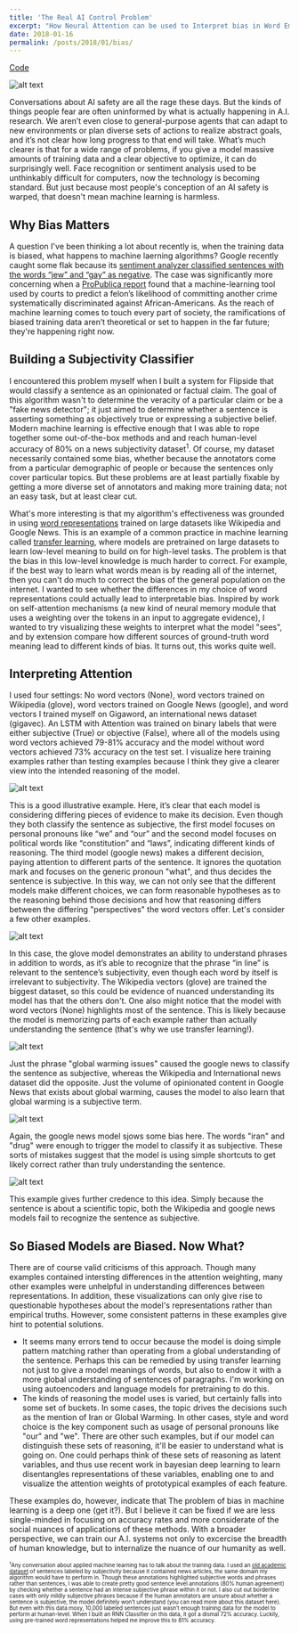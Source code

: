 ```yaml
---
title: 'The Real AI Control Problem'
excerpt: "How Neural Attention can be used to Interpret bias in Word Embeddings<br/><img src='/images/164th_different_1324th_example.png'>"
date: 2018-01-16
permalink: /posts/2018/01/bias/
---
```

[Code](https://github.com/siddsach/Interpreting-Attention/)

![alt text](/images/164th_different_1324th_example.png)

Conversations about AI safety are all the rage these days. But the kinds of things people fear are often uninformed by what is actually happening in A.I. research. We aren’t even close to general-purpose agents that can adapt to new environments or plan diverse sets of actions to realize abstract goals, and it’s not clear how long progress to that end will take. What’s much clearer is that for a wide range of problems, if you give a model massive amounts of training data
 and a clear objective to optimize, it can do surprisingly well. Face recognition or sentiment analysis used to be unthinkably difficult for computers, now the technology is becoming standard. But just because most people's conception of an AI safety is warped, that doesn't mean machine learning is harmless.

## Why Bias Matters

A question I've been thinking a lot about recently is, when the training data is biased, what happens to machine laerning algorithms? Google recently caught some flak because its [sentiment analyzer classified sentences with the words “jew” and “gay” as negative](https://motherboard.vice.com/en_us/article/j5jmj8/google-artificial-intelligence-bias). The case was significantly more concerning when a [ProPublica report](https://www.propublica.org/article/machine-bias-risk-assessments-in-criminal-sentencing) found that a machine-learning tool used by courts to predict a felon’s likelihood of committing another crime systematically discriminated against African-Americans. As the reach of machine learning comes to touch every part of society, the ramifications of biased training data aren’t theoretical or set to happen in the far future; they're happening right now. 

## Building a Subjectivity Classifier

I encountered this problem myself when I built a system for Flipside that would classify a sentence as an opinionated or factual claim. The goal of this algorithm wasn't to determine the veracity of a particular claim or be a "fake news detector"; it just aimed to determine whether a sentence is asserting something as objectively true or expressing a subjective belief. Modern machine learning is effective enough that I was able to rope together some out-of-the-box methods and and reach human-level accuracy of 80% on a news subjectivity dataset<sup>1</sup>. Of course, my dataset necessarily contained some bias, whether because the annotators come from a particular demographic of people or because the sentences only cover particular topics. But these problems are at least partially fixable by getting a more diverse set of annotators and making more training data; not an easy task, but at least clear cut. 

What's more interesting is that my algorithm's effectiveness was grounded in using [word representations](https://blog.acolyer.org/2016/04/21/the-amazing-power-of-word-vectors/) trained on large datasets like Wikipedia and Google News. This is an example of a common practice in machine learning called [transfer learning](http://ruder.io/transfer-learning/), where models are pretrained on large datasets to learn low-level meaning to build on for high-level tasks. The problem is that the bias in this low-level knowledge  is much harder to correct. For example, if the best way to learn what words mean is by reading all of the internet, then you can't do much to correct the bias of the general population on the internet. I wanted to see whether the differences in my choice of word representations could actually lead to interpretable bias. Inspired by work on self-attention mechanisms (a new kind of neural memory module that uses a weighting over the tokens in an input to aggregate evidence), I wanted to try visualizing these weights to interpret what the model "sees", and by extension compare how different sources of ground-truth word meaning lead to different kinds of bias. It turns out, this works quite well. 

## Interpreting Attention

I used four settings: No word vectors (None), word vectors trained on Wikipedia (glove), word vectors trained on Google News (google), and word vectors I trained myself on Gigaword, an international news dataset (gigavec). An LSTM with Attention was trained on binary labels that were either subjective (True) or objective (False), where all of the models using word vectors achieved 79-81% accuracy and the model without word vectors achieved 73% accuracy on the test set. I visualize here training examples rather than testing examples because I think they give a clearer view into the intended reasoning of the model.

![alt text](/images/17th_different_4112th_example.png)

This is a good illustrative example. Here, it’s clear that each model is considering differing pieces of evidence to make its decision. Even though they both classify the sentence as subjective, the first model focuses on personal pronouns like “we” and “our” and the second model focuses on political words like “constitution” and “laws”, indicating different kinds of reasoning. The third model (google news) makes a different decision, paying attention to different parts of the sentence. It ignores the quotation mark and focuses on the generic pronoun "what", and thus
decides the sentence is subjective. In this way, we can not only see that the different models make different choices, we can form reasonable hypotheses as to the reasoning behind those decisions and how that reasoning differs between the differing "perspectives" the word vectors offer. Let's consider a few other examples.

![alt text](/images/39th_different_1619th_example.png)

In this case, the glove model demonstrates an ability to understand phrases in addition to words, as it’s able to recognize that the phrase “in line” is relevant to the sentence’s subjectivity, even though each word by itself is irrelevant to subjectivity. The Wikipedia vectors (glove) are trained the biggest dataset, so this could be evidence of nuanced understanding its model has that the others don't. One also might notice that the model with word vectors (None) highlights most of the sentence. This
is likely because the model is memorizing parts of each example rather than actually understanding the sentence (that's why we use transfer learning!).

![alt text](/images/164th_different_1324th_example.png)

Just the phrase "global warming issues" caused the google news to classify the sentence as subjective, whereas the Wikipedia and International news dataset did the opposite. Just the volume of opinionated content in Google News that exists about global warming, causes the model to also learn that global warming is a subjective term.


![alt text](/images/51th_different_2409th_example.png)

Again, the google news model sjows some bias here. The words "iran" and "drug" were enough to trigger the model to classify it as subjective. These sorts of mistakes suggest that the model is using simple shortcuts to get likely correct rather than truly understanding the sentence. 


![alt text](/images/144th_different_2423th_example.png)

This example gives further credence to this idea. Simply because the sentence is about a scientific topic, both the Wikipedia and google news models fail to recognize the sentence as subjective. 

## So Biased Models are Biased. Now What?

There are of course valid criticisms of this approach. Though many examples contained intersting differences in the attention weighting, many other examples were unhelpful in understanding differences between representations. In addition, these visualizations can only give rise to questionable hypotheses about the model's representations rather than empirical truths. However, some consistent patterns in these examples give hint to potential solutions.

* It seems many errors tend to occur because the model is doing simple pattern matching rather than operating from a global understanding of the sentence. Perhaps this can be remedied by using transfer learning not just to give a model meanings of words, but also to endow it with a more
global understanding of sentences of paragraphs. I'm working on using autoencoders and language models for pretraining to do this.
* The kinds of reasoning the model uses is varied, but certainly falls into some set of buckets. In some cases, the topic drives the decisions such as the mention of Iran or Global Warming. In other cases, style and word choice is the key component such as usage of personal pronouns like "our" and "we". There are other such examples, but if our model can distinguish these sets of reasoning, it'll be easier to understand what is going on. One could perhaps think of these sets of reasoning as latent variables, and thus use recent work in bayesian deep learning to learn disentangles representations of these variables, enabling one to and visualize the attention weights of prototypical examples of each feature. 

These examples do, however, indicate that The problem of bias in machine learning is a deep one (get it?). But I believe it can be fixed if we are less single-minded in focusing on accuracy rates and more considerate of the social nuances of applications of these methods. With a broader perspective, we can train our A.I. systems not only to excercise the breadth of human knowledge, but to internalize the nuance of our humanity as well.  



<sub><sup><sup>1</sup>Any conversation about applied machine learning has to talk about the training data. I used an [old academic dataset](http://mpqa.cs.pitt.edu/corpora/mpqa_corpus/) of sentences labeled by subjectivity because it contained news articles, the same domain my algorithm would have to perform in. Though these annotations highlighted subjective words and phrases rather than sentences, I was able to create pretty good sentence level annotations (80% human agreement) by checking whether a sentence had an intense subjective phrase
within it or not. I also cut out borderline cases with only mildly subjective phrases because if the human annotators are unsure about whether a sentence is subjective, the model definitely won’t understand (you can read more about this dataset here). But even with this data moxy, 10,000 labeled sentences just wasn’t enough training data for the model to perform at human-level. When I built an RNN Classifier on this data, it got a dismal 72% accuracy. Luckily,
using pre-trained word representations helped me improve this to 81% accuracy.</sup></sub>
